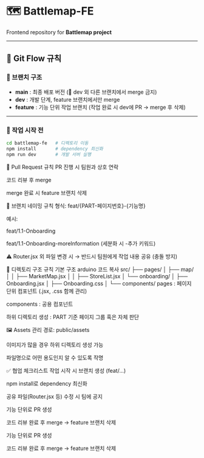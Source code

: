 # 🗺️ Battlemap-FE
Frontend repository for **Battlemap project**

---

## 🚀 Git Flow 규칙

### 🔹 브랜치 구조
- **main** : 최종 배포 버전 (🚫 dev 외 다른 브랜치에서 merge 금지)  
- **dev** : 개발 단계, feature 브랜치에서만 merge  
- **feature** : 기능 단위 작업 브랜치 (작업 완료 시 dev에 PR → merge 후 삭제)

---

### 🔹 작업 시작 전
```bash
cd battlemap-fe   # 디렉토리 이동
npm install       # dependency 최신화
npm run dev       # 개발 서버 실행
```

🔹 Pull Request 규칙
PR 진행 시 팀원과 상호 연락

코드 리뷰 후 merge

merge 완료 시 feature 브랜치 삭제

🔹 브랜치 네이밍 규칙
형식: feat/{PART-페이지번호}-{기능명}

예시:

feat/1.1-Onboarding

feat/1.1-Onboarding-moreInformation (세분화 시 -추가 키워드)

⚠️ Router.jsx 외 파일 변경 시 → 반드시 팀원에게 작업 내용 공유 (충돌 방지)

📂 디렉토리 구조 규칙
기본 구조
arduino
코드 복사
src/
 ├── pages/
 │    ├── map/
 │    │    ├── MarketMap.jsx
 │    │    ├── StoreList.jsx
 │    └── onboarding/
 │         ├── Onboarding.jsx
 │         ├── Onboarding.css
 │
 └── components/
pages : 페이지 단위 컴포넌트 (.jsx, .css 함께 관리)

components : 공용 컴포넌트

하위 디렉토리 생성 : PART 기준 페이지 그룹 혹은 자체 판단

🖼️ Assets 관리
경로: public/assets

이미지가 많을 경우 하위 디렉토리 생성 가능

파일명으로 어떤 용도인지 알 수 있도록 작명

✅ 협업 체크리스트
 작업 시작 시 브랜치 생성 (feat/...)

 npm install로 dependency 최신화

 공유 파일(Router.jsx 등) 수정 시 팀에 공지

 기능 단위로 PR 생성

 코드 리뷰 완료 후 merge → feature 브랜치 삭제



 기능 단위로 PR 생성

 코드 리뷰 완료 후 merge → feature 브랜치 삭제


